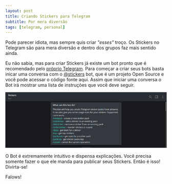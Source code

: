 ```yaml
---
layout: post
title: Criando Stickers para Telegram
subtitle: Por mera diversão
tags: [telegram, personal]
---
```


Pode parecer idiota, mas sempre quis criar *"esses"* troço. Os Stickers no Telegram são para mera diversão e dentro dos grupos faz mais sentido ainda.

Eu não sabia, mas para criar Stickers já existe um bot pronto que é recomendado pelo <a href="https://telegram.org/blog/stickers-revolution" target="_blank">próprio Telegram</a>. Para começar a criar seus bots basta inicar uma conversa com o <a href="https://telegram.me/stickers" target="_blank">@stickers</a> bot, que é um projeto Open Source e você pode acessar o código fonte aqui. Assim que iniciar uma conversa o Bot irá mostrar uma lista de instruções que você deve seguir.

<center>
    <img src="../assets/img/articles/criando-stickers-para-telegram-0.png" alt="">
</center>

O Bot é extremamente intuitivo e dispensa explicações. Você precisa somente fazer o que ele manda para publicar seus Stickers. Então é isso! Divirta-se!

Falows!
